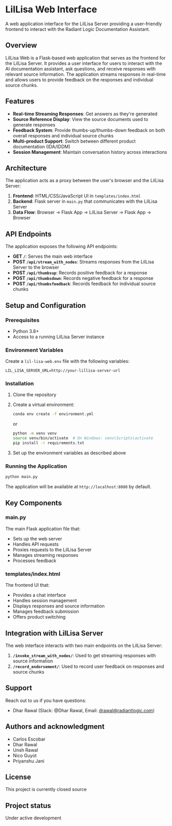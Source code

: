 # LilLisa Web Interface

A web application interface for the LilLisa Server providing a user-friendly frontend to interact with the Radiant Logic Documentation Assistant.

## Overview

LilLisa Web is a Flask-based web application that serves as the frontend for the LilLisa Server. It provides a user interface for users to interact with the AI documentation assistant, ask questions, and receive responses with relevant source information. The application streams responses in real-time and allows users to provide feedback on the responses and individual source chunks.

## Features

- **Real-time Streaming Responses**: Get answers as they're generated
- **Source Reference Display**: View the source documents used to generate responses
- **Feedback System**: Provide thumbs-up/thumbs-down feedback on both overall responses and individual source chunks
- **Multi-product Support**: Switch between different product documentation (IDA/IDDM)
- **Session Management**: Maintain conversation history across interactions

## Architecture

The application acts as a proxy between the user's browser and the LilLisa Server:

1. **Frontend**: HTML/CSS/JavaScript UI in `templates/index.html`
2. **Backend**: Flask server in `main.py` that communicates with the LilLisa Server
3. **Data Flow**: Browser → Flask App → LilLisa Server → Flask App → Browser

## API Endpoints

The application exposes the following API endpoints:

- **GET `/`**: Serves the main web interface
- **POST `/api/stream_with_nodes`**: Streams responses from the LilLisa Server to the browser
- **POST `/api/thumbsup`**: Records positive feedback for a response
- **POST `/api/thumbsdown`**: Records negative feedback for a response
- **POST `/api/thumbsfeedback`**: Records feedback for individual source chunks

## Setup and Configuration

### Prerequisites

- Python 3.8+
- Access to a running LilLisa Server instance

### Environment Variables

Create a `lil-lisa-web.env` file with the following variables:

```
LIL_LISA_SERVER_URL=http://your-lillisa-server-url
```

### Installation

1. Clone the repository
2. Create a virtual environment:
   ```bash
   conda env create -f environment.yml
   ```
   or
   ```bash
   python -m venv venv
   source venv/bin/activate  # On Windows: venv\Scripts\activate
   pip install -r requirements.txt
   ```

3. Set up the environment variables as described above

### Running the Application

```bash
python main.py
```

The application will be available at `http://localhost:8080` by default.

## Key Components

### main.py

The main Flask application file that:
- Sets up the web server
- Handles API requests
- Proxies requests to the LilLisa Server
- Manages streaming responses
- Processes feedback

### templates/index.html

The frontend UI that:
- Provides a chat interface
- Handles session management
- Displays responses and source information
- Manages feedback submission
- Offers product switching

## Integration with LilLisa Server

The web interface interacts with two main endpoints on the LilLisa Server:

1. **`/invoke_stream_with_nodes/`**: Used to get streaming responses with source information
2. **`/record_endorsement/`**: Used to record user feedback on responses and source chunks

## Support

Reach out to us if you have questions:
- Dhar Rawal (Slack: @Dhar Rawal, Email: drawal@radiantlogic.com)

## Authors and acknowledgment

- Carlos Escobar
- Dhar Rawal
- Unsh Rawal
- Nico Guyot
- Priyanshu Jani

## License

This project is currently closed source

## Project status

Under active development
